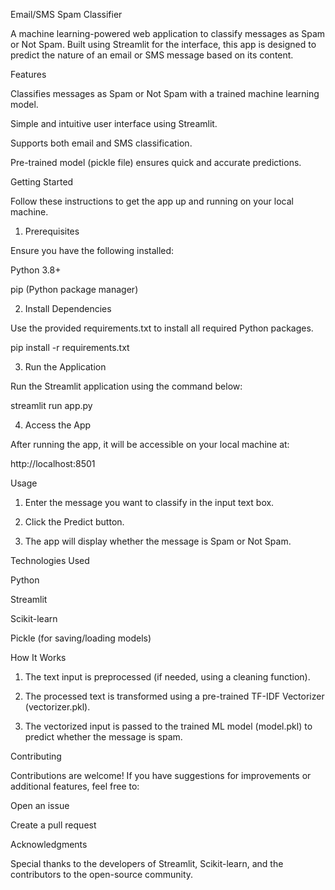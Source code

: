 Email/SMS Spam Classifier

A machine learning-powered web application to classify messages as Spam or Not Spam. Built using Streamlit for the interface, this app is designed to predict the nature of an email or SMS message based on its content.



Features

Classifies messages as Spam or Not Spam with a trained machine learning model.

Simple and intuitive user interface using Streamlit.

Supports both email and SMS classification.

Pre-trained model (pickle file) ensures quick and accurate predictions.





Getting Started

Follow these instructions to get the app up and running on your local machine.

1. Prerequisites

Ensure you have the following installed:

Python 3.8+

pip (Python package manager)

2. Install Dependencies

Use the provided requirements.txt to install all required Python packages.

pip install -r requirements.txt

3. Run the Application

Run the Streamlit application using the command below:

streamlit run app.py

4. Access the App

After running the app, it will be accessible on your local machine at:

http://localhost:8501



Usage

1. Enter the message you want to classify in the input text box.


2. Click the Predict button.


3. The app will display whether the message is Spam or Not Spam.




Technologies Used

Python

Streamlit

Scikit-learn

Pickle (for saving/loading models)




How It Works

1. The text input is preprocessed (if needed, using a cleaning function).


2. The processed text is transformed using a pre-trained TF-IDF Vectorizer (vectorizer.pkl).


3. The vectorized input is passed to the trained ML model (model.pkl) to predict whether the message is spam.



Contributing

Contributions are welcome! If you have suggestions for improvements or additional features, feel free to:

Open an issue

Create a pull request



Acknowledgments

Special thanks to the developers of Streamlit, Scikit-learn, and the contributors to the open-source community.




